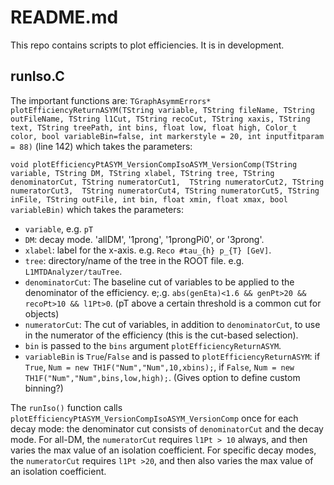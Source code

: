 # README.md

This repo contains scripts to plot efficiencies. It is in development.

## runIso.C

The important functions are:
```TGraphAsymmErrors* plotEfficiencyReturnASYM(TString variable, TString fileName, TString outFileName, TString l1Cut, TString recoCut, TString xaxis, TString text, TString treePath, int bins, float low, float high, Color_t color, bool variableBin=false, int markerstyle = 20, int inputfitparam = 88)``` (line 142)
which takes the parameters:
 

```void plotEfficiencyPtASYM_VersionCompIsoASYM_VersionComp(TString variable, TString DM, TString xlabel, TString tree, TString denominatorCut, TString numeratorCut1,  TString numeratorCut2, TString numeratorCut3,  TString numeratorCut4, TString numeratorCut5, TString inFile, TString outFile, int bin, float xmin, float xmax, bool variableBin)```
which takes the parameters:
 - `variable`, e.g. `pT`
 - `DM`: decay mode. 'allDM', '1prong', '1prongPi0', or '3prong'.
 - `xlabel`: label for the x-axis. e.g. `Reco #tau_{h} p_{T} [GeV]`.
 - `tree`: directory/name of the tree in the ROOT file. e.g. `L1MTDAnalyzer/tauTree`.
 - `denominatorCut`: The baseline cut of variables to be applied to the denominator of the efficiency. e;.g. `abs(genEta)<1.6 && genPt>20 && recoPt>10 && l1Pt>0`. (pT above a certain threshold is a common cut for objects)
 - `numeratorCut`: The cut of variables, in addition to `denominatorCut`, to use in the numerator of the efficiency (this is the cut-based selection).
  - `bin` is passed to the `bins` argument `plotEfficiencyReturnASYM`.
  - `variableBin` is `True`/`False` and is passed to `plotEfficiencyReturnASYM`: if `True`, `Num = new TH1F("Num","Num",10,xbins);`, if `False`, `Num = new TH1F("Num","Num",bins,low,high);`. (Gives option to define custom binning?)
 
 
The `runIso()` function calls `plotEfficiencyPtASYM_VersionCompIsoASYM_VersionComp` once for each decay mode: the denominator cut consists of `denominatorCut` and the decay mode. For all-DM, the `numeratorCut` requires `l1Pt > 10` always, and then varies the max value of an isolation coefficient. For specific decay modes, the `numeratorCut` requires `l1Pt >20`, and then also varies the max value of an isolation coefficient.

